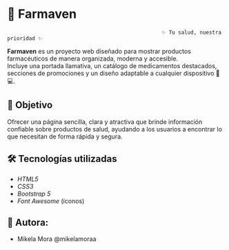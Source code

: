 # 🏥 Farmaven  

                                                      ✨ Tu salud, nuestra prioridad ✨

**Farmaven** es un proyecto web diseñado para mostrar productos farmacéuticos de manera organizada, moderna y accesible.  
Incluye una portada llamativa, un catálogo de medicamentos destacados, secciones de promociones y un diseño adaptable a cualquier dispositivo 📱💻. 
## 🎯 Objetivo  
Ofrecer una página sencilla, clara y atractiva que brinde información confiable sobre productos de salud, ayudando a los usuarios a encontrar lo que necesitan de forma rápida y segura.  
## 🛠️ Tecnologías utilizadas
- *HTML5*  
- *CSS3*  
- *Bootstrap 5*  
- *Font Awesome* (íconos)  
## 👤 Autora:
- Mikela Mora @mikelamoraa  
